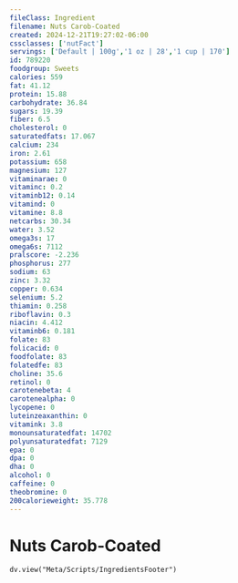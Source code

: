 ```yaml
---
fileClass: Ingredient
filename: Nuts Carob-Coated
created: 2024-12-21T19:27:02-06:00
cssclasses: ['nutFact']
servings: ['Default | 100g','1 oz | 28','1 cup | 170']
id: 789220
foodgroup: Sweets
calories: 559
fat: 41.12
protein: 15.88
carbohydrate: 36.84
sugars: 19.39
fiber: 6.5
cholesterol: 0
saturatedfats: 17.067
calcium: 234
iron: 2.61
potassium: 658
magnesium: 127
vitaminarae: 0
vitaminc: 0.2
vitaminb12: 0.14
vitamind: 0
vitamine: 8.8
netcarbs: 30.34
water: 3.52
omega3s: 17
omega6s: 7112
pralscore: -2.236
phosphorus: 277
sodium: 63
zinc: 3.32
copper: 0.634
selenium: 5.2
thiamin: 0.258
riboflavin: 0.3
niacin: 4.412
vitaminb6: 0.181
folate: 83
folicacid: 0
foodfolate: 83
folatedfe: 83
choline: 35.6
retinol: 0
carotenebeta: 4
carotenealpha: 0
lycopene: 0
luteinzeaxanthin: 0
vitamink: 3.8
monounsaturatedfat: 14702
polyunsaturatedfat: 7129
epa: 0
dpa: 0
dha: 0
alcohol: 0
caffeine: 0
theobromine: 0
200calorieweight: 35.778
---
```


# Nuts Carob-Coated

```dataviewjs
dv.view("Meta/Scripts/IngredientsFooter")
```